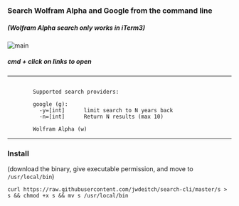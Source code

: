 ### Search Wolfram Alpha and Google from the command line
##### (Wolfram Alpha search only works in iTerm3)


![main](http://rsa.rtc.fm/nzoa2.jpg)

##### cmd + click on links to open

---
```

		Supported search providers:
		
		google (g):
		  -y=[int]		limit search to N years back
		  -n=[int]		Return N results (max 10)
		  
		Wolfram Alpha (w)

```
---

### Install 
(download the binary, give executable permission, and move to `/usr/local/bin`)

``` curl https://raw.githubusercontent.com/jwdeitch/search-cli/master/s > s && chmod +x s && mv s /usr/local/bin ```
